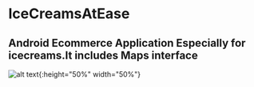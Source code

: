 # IceCreamsAtEase
## Android Ecommerce Application Especially for icecreams.It includes Maps interface
![alt text](https://raw.githubusercontent.com/salmanma6/IceCreamsAtEase/master/screenshots/1.jpeg=250x250){:height="50%" width="50%"}
